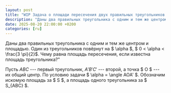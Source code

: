 ```yaml
---
layout: post
title: "WIP Задача о площади пересечения двух правильных треугольников (уродливое решение)"
description: "Даны два правильных треугольника с одним и тем же центром и площадью. Один из треугольников повёрнут на $ \\alpha $, $ 0 < \\alpha < \\frac{3 \\pi}{2}$. Чему равна площадь пересечения, если известна площадь треугольника?"
date: 2025-08-20 22:00:00 +0200
categories: [ru]
---
```


Даны два правильных треугольника с одним и тем же центром и площадью. Один из треугольников повёрнут на $ \alpha $, $ 0 < \alpha < \frac{3 \\pi}{2}$. Чему равна площадь пересечения, если известна площадь треугольника?"

Пусть $ABC$ --- первый треугольник, $A'B'C'$ --- второй, а точка $ O $ --- их общий центр. По условию задачи $ \alpha = \angle AOA' $. Обозначим искомую площадь за $ S $, а площадь одного треугольника за $ S\_{ABC} $.
